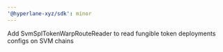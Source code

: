 ```yaml
---
'@hyperlane-xyz/sdk': minor
---
```


Add SvmSplTokenWarpRouteReader to read fungible token deployments configs on SVM chains
